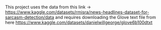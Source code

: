 This project uses the data from this link -> https://www.kaggle.com/datasets/rmisra/news-headlines-dataset-for-sarcasm-detection/data and requires downloading the Glove text file from here https://www.kaggle.com/datasets/danielwillgeorge/glove6b100dtxt
